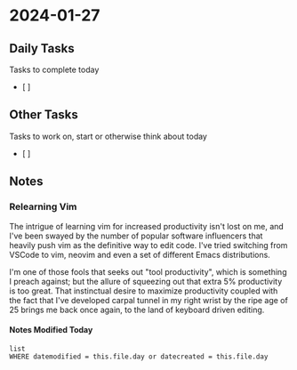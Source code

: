 
# 2024-01-27

## Daily Tasks
Tasks to complete today
- [ ]

## Other Tasks
Tasks to work on, start or otherwise think about today
- [ ]

## Notes

### Relearning Vim
The intrigue of learning vim for increased productivity isn't lost on me, and I've been swayed by the number of popular software influencers that heavily push vim as the definitive way to edit code. I've tried switching from VSCode to vim, neovim and even a set of different Emacs distributions.

I'm one of those fools that seeks out "tool productivity", which is something I preach against; but the allure of squeezing out that extra 5% productivity is too great. That instinctual desire to maximize productivity coupled with the fact that I've developed carpal tunnel in my right wrist by the ripe age of 25 brings me back once again, to the land of keyboard driven editing.




#### Notes Modified Today
```dataview
list
WHERE datemodified = this.file.day or datecreated = this.file.day 
```

